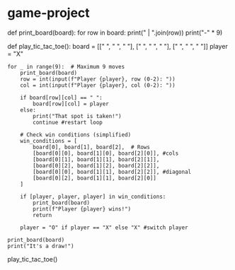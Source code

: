# game-project


def print_board(board):
    for row in board:
        print(" | ".join(row))
        print("-" * 9)

def play_tic_tac_toe():
    board = [[" ", " ", " "], [" ", " ", " "], [" ", " ", " "]]
    player = "X"

    for _ in range(9):  # Maximum 9 moves
        print_board(board)
        row = int(input(f"Player {player}, row (0-2): "))
        col = int(input(f"Player {player}, col (0-2): "))

        if board[row][col] == " ":
            board[row][col] = player
        else:
            print("That spot is taken!")
            continue #restart loop

        # Check win conditions (simplified)
        win_conditions = [
            board[0], board[1], board[2],  # Rows
            [board[0][0], board[1][0], board[2][0]], #cols
            [board[0][1], board[1][1], board[2][1]],
            [board[0][2], board[1][2], board[2][2]],
            [board[0][0], board[1][1], board[2][2]], #diagonal
            [board[0][2], board[1][1], board[2][0]]
        ]

        if [player, player, player] in win_conditions:
            print_board(board)
            print(f"Player {player} wins!")
            return

        player = "O" if player == "X" else "X" #switch player

    print_board(board)
    print("It's a draw!")

play_tic_tac_toe()
